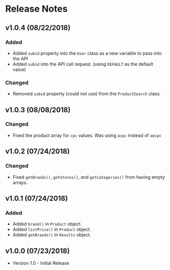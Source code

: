 # Release Notes


## v1.0.4 (08/22/2018)

### Added
* Added `subid` property into the `User` class as a new variable to pass into the API
* Added `subid` into the API call request. (using `DEFAULT` as the default value)

### Changed
* Removed `subid` property (could not use) from the `ProductSearch` class.


## v1.0.3 (08/08/2018)

### Changed
* Fixed the product array for `cpc` values. Was using `acpc` instead of `aecpc`


## v1.0.2 (07/24/2018)

### Changed
* Fixed `getBrands()`, `getStores()`, and `getCategories()` from having empty arrays.


## v1.0.1 (07/24/2018)

### Added
* Added `brand()` in `Product` object.
* Added `listPrice()` in `Product` object.
* Added `getBrands()` in `Results` object.


## v1.0.0 (07/23/2018)
* Version 1.0 - Initial Release
